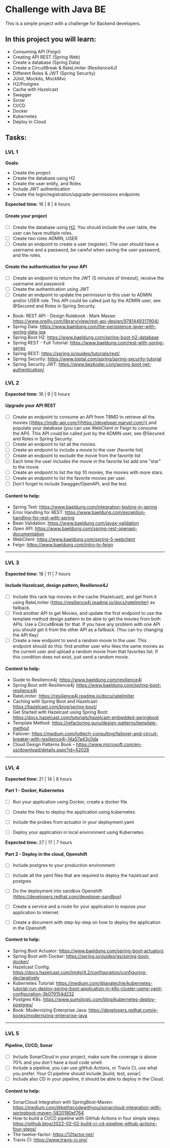 # Challenge with Java BE

This is a simple project with a challenge for Backend developers.

## In this project you will learn:

* Consuming API (Feign)
* Creating API REST (Spring Web)
* Create a database (Spring Data)
* Create a CircuitBreak & RateLimiter (Resilience4J)
* Different Roles & JWT (Spring Security)
* JUnit, Mockito, MockMvc
* H2/Postgres
* Cache with Hazelcast
* Swagger
* Sonar
* CI/CD
* Docker
* Kubernetes
* Deploy in Cloud

## Tasks:

### LVL 1 

**Goals:** 
* Create the project
* Create the database using H2
* Create the user entity, and Roles
* Include JWT authentication
* Create the login/registration/upgrade-permissions endpoints

**Expected time:** 16 | 8 | 4 hours

#### Create your project

- [ ] Create the database using [H2](https://www.h2database.com/html/main.html). You should include the user table, the user can have multiple roles.
- [ ] Create two roles ADMIN, USER
- [ ] Create an endpoint to create a user (register). The user should have a username and a password, be careful when saving the user password, and the roles.

#### Create the authentication for your API

- [ ] Create an endpoint to return the JWT (5 minutes of timeout), receive the username and password
- [ ] Create the authentication using JWT
- [ ] Create an endpoint to update the permission to this user to ADMIN and/or USER role. This API could be called just by the ADMIN user, see @Secured and Roles in Spring Security.

* Book: REST API - Design Rulebook : Mark Masse: https://www.oreilly.com/library/view/rest-api-design/9781449317904/
* Spring Data: https://www.baeldung.com/the-persistence-layer-with-spring-data-jpa
* Spring Boot H2: https://www.baeldung.com/spring-boot-h2-database
* Spring REST - Full Tutorial: https://www.baeldung.com/rest-with-spring-series
* Spring REST: https://spring.io/guides/tutorials/rest/
* Spring Security: https://www.toptal.com/spring/spring-security-tutorial
* Spring Security JWT: https://www.bezkoder.com/spring-boot-jwt-authentication/

### LVL 2

**Expected time:** 16 | 9 | 5 hours

#### Upgrade your API REST

- [ ] Create an endpoint to consume an API from TBMD to retrieve all the movies [([https://imdb-api.com/](https://developer.marvel.com/)) ](https://developer.themoviedb.org/)and populate your database (you can use WebClient or Feign to consume the API). This API could be called just by the ADMIN user, see @Secured and Roles in Spring Security.
- [ ] Create an endpoint to list all the movies.
- [ ] Create an endpoint to include a movie to the user (favorite list)
- [ ] Create an endpoint to exclude the movie from the favorite list
- [ ] Each time the user includes the movie in the favorite list add one "star" to the movie
- [ ] Create an endpoint to list the top 10 movies, the movies with more stars.
- [ ] Create an endpoint to list the favorite movies per user.
- [ ] Don't forget to include Swagger/OpenAPI, and the test.

#### Content to help:

* Spring Test: https://www.baeldung.com/integration-testing-in-spring
* Error Handling for REST: https://www.baeldung.com/exception-handling-for-rest-with-spring
* Bean Validation: https://www.baeldung.com/javax-validation
* Open API: https://www.baeldung.com/spring-rest-openapi-documentation
* WebClient: https://www.baeldung.com/spring-5-webclient
* Feign: https://www.baeldung.com/intro-to-feign

----------

### LVL 3

**Expected time:** 18 | 11 | 7 hours

#### Include Hazelcast, design pattern, Resilience4J

- [ ] Include this rank top movies in the cache (Hazelcast), and get from it using RateLimiter (https://resilience4j.readme.io/docs/ratelimiter) as fallback.
- [ ] Find another API to get Movies, and update the first endpoint to use the template method design pattern to be able to get the movies from both APIs. Use a CircuitBreak for that. If you have any problem with one API you should get it from the other API as a fallback. (You can try changing the API Key)
- [ ] Create a new endpoint to send a random movie to the user.
This endpoint should do this: find another user who likes the same movies as the current user and upload a random movie from that favorites list.
If this condition does not exist, just send a random movie.

#### Content to help:

* Guide to Resilience4j: https://www.baeldung.com/resilience4j
* Spring Boot with Resilience4j: https://www.baeldung.com/spring-boot-resilience4j
* RateLimiter: https://resilience4j.readme.io/docs/ratelimiter
* Caching with Spring Boot and Hazelcast: https://hazelcast.com/blog/spring-boot/
* Get Started with Hazelcast using Spring Boot: https://docs.hazelcast.com/tutorials/hazelcast-embedded-springboot
* Template Method: https://refactoring.guru/design-patterns/template-method
* Failover: https://medium.com/lydtech-consulting/failover-and-circuit-breaker-with-resilience4j-14a57a43c0da
* Cloud Design Patterns Book – https://www.microsoft.com/en-us/download/details.aspx?id=42026

----------

### LVL 4

**Expected time:** 21 | 14 | 8 hours

#### Part 1 - Docker, Kubernetes

- [ ] Run your application using Docker, create a docker file.
- [ ] Create the files to deploy the application using kubernetes.
- [ ] Include the probes from actuator in your deployment.yaml
- [ ] Deploy your application in local environment using Kubernetes.


**Expected time:** 27 | 17 | 7 hours

#### Part 2 - Deploy in the cloud, Openshift

- [ ] Include postgres to your production environment
- [ ] Include all the yaml files that are required to deploy the hazelcast and postgres
- [ ] Do the deployment into sandbox Openshift (https://developers.redhat.com/developer-sandbox)
- [ ] Create a service and a route for your application to expose your application to internet.
- [ ] Create a document with step-by-step on how to deploy the application in the Openshift


#### Content to help:

* Spring Boot Actuator: https://www.baeldung.com/spring-boot-actuators
* Spring Boot with Docker: https://spring.io/guides/gs/spring-boot-docker/
* Hazelcast Config: https://docs.hazelcast.com/imdg/4.2/configuration/configuring-declaratively
* Kubernetes Tutorial: https://medium.com/@javatechie/kubernetes-tutorial-run-deploy-spring-boot-application-in-k8s-cluster-using-yaml-configuration-3b079154d232
* Postgres K8s: https://www.sumologic.com/blog/kubernetes-deploy-postgres/
* Book: Modernizing Enterprise Java: https://developers.redhat.com/e-books/modernizing-enterprise-java

----------

### LVL 5

#### Pipeline, CI/CD, Sonar

- [ ] Include SonarCloud in your project, make sure the coverage is above 70% and you don't have a loud code smell.
- [ ] Include a pipeline, you can use gitHub Actions, or Travis CI, use what you prefer. Your CI pipeline should include [build, test, sonar]
- [ ] Include also CD in your pipeline, it should be able to deploy in the Cloud.

#### Content to help:

* SonarCloud Integration with SpringBoot-Maven: https://medium.com/@bethecodewithyou/sonarcloud-integration-with-springboot-maven-5820180ef764
* How to build a CI/CD pipeline with GitHub Actions in four simple steps: https://github.blog/2022-02-02-build-ci-cd-pipeline-github-actions-four-steps/
* The twelve-factor: https://12factor.net/
* Travis CI: https://www.travis-ci.org/



